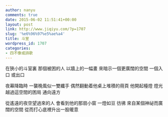 ```yaml
---
author: nanyu
comments: true
date: 2015-06-02 11:51:41+00:00
layout: post
link: http://www.jiqiyu.com/?p=1707
slug: '%e6%96%97%e5%ae%a4'
title: 斗室
wordpress_id: 1707
categories:
- 四不像或詩歌
---
```


在狹小的斗室裏
那個被困的人
以牆上的一幅畫
來暗示一個更廣闊的空間
一個入口
或出口

夜幕降臨時
一襲晚風似一雙纖手
偶然翻動着他桌上堆積的冊頁
他開起檯燈
燈光越過這空間的困局
通向遠方

從遙遠的夜空望過來的人
會看到他的那扇小窗
一燈如豆
彷彿
來自某個神祕而廣闊的空間
從而打心底裡升出一股暖意
